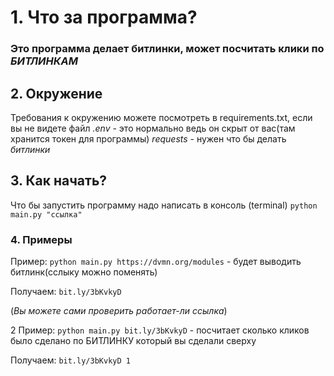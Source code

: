 # 1. Что за программа? 
   ### Это программа делает битлинки, может посчитать клики по **_БИТЛИНКАМ_**

## 2. Окружение
   Требования к окружению можете посмотреть в requirements.txt, если вы не видете файл *.env* - это нормально ведь он скрыт от вас(там хранится токен для программы) *requests* - нужен что бы делать _битлинки_

## 3. Как начать?
   Что бы запустить программу надо написать в консоль (terminal) `python main.py "ссылка"`

### 4. Примеры
   Пример: `python main.py https://dvmn.org/modules` - будет выводить битлинк(сслыку можно поменять)

   Получаем: `bit.ly/3bKvkyD`

   (_Вы можете сами проверить работает-ли ссылка_)

   2 Пример: `python main.py bit.ly/3bKvkyD` - посчитает сколько кликов было сделано по БИТЛИНКУ который вы сделали сверху

   Получаем: `bit.ly/3bKvkyD
   1`
